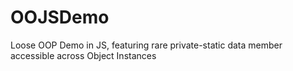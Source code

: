 # OOJSDemo
Loose OOP Demo in JS, featuring rare private-static data member accessible across Object Instances
